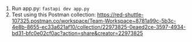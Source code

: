 1. Run app.py: `fastapi dev app.py`
2. Test using this Postman collection: https://red-shuttle-107325.postman.co/workspace/Team-Workspace~8781a99c-5b3c-4e8b-8655-ec33a621af10/collection/22973825-0eaed2ce-3597-4934-bd31-bfc0e02cf0ac?action=share&creator=22973825
